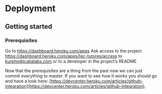 # Deployment
## Getting started
### Prerequisites
Go to  https://dashboard.heroku.com/apps
Ask access to the project https://dashboard.heroku.com/apps/tec-tutores/access to kurenn@icalialabs.com or to a developer in the project’s README

Now that the prerequisites are a thing from the past now we can just commit everything to master. If you want to see how it works you should go and have a look here: [https://devcenter.heroku.com/articles/github-integration](https://devcenter.heroku.com/articles/github-integration).
